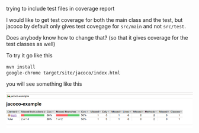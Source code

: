 trying to include test files in coverage report

I would like to get test coverage for both the main class and the test, but
jacoco by default only gives test covegage for `src/main` and not `src/test`.

Does anybody know how to change that? (so that it gives coverage for the test
classes as well)

To try it go like this

```
mvn install
google-chrome target/site/jacoco/index.html
```

you will see something like this

![](coverage.png?raw=true)

